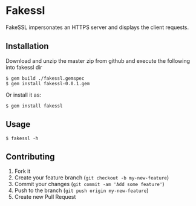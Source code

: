 # Fakessl

FakeSSL impersonates an HTTPS server and displays the client requests.

## Installation

Download and unzip the master zip from github and execute the following into fakessl dir

    $ gem build ./fakessl.gemspec
    $ gem install fakessl-0.0.1.gem
 
Or install it as:

    $ gem install fakessl

## Usage

    $ fakessl -h

## Contributing

1. Fork it
2. Create your feature branch (`git checkout -b my-new-feature`)
3. Commit your changes (`git commit -am 'Add some feature'`)
4. Push to the branch (`git push origin my-new-feature`)
5. Create new Pull Request
